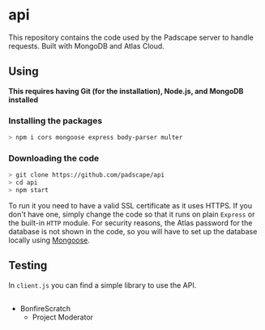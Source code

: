 # api
This repository contains the code used by the Padscape server to handle requests. Built with MongoDB and Atlas Cloud.

## Using
**This requires having Git (for the installation), Node.js, and MongoDB installed**
### Installing the packages
```bash
> npm i cors mongoose express body-parser multer
```

### Downloading the code
```bash
> git clone https://github.com/padscape/api
> cd api
> npm start
```

To run it you need to have a valid SSL certificate as it uses HTTPS. If you don't have one, simply change the code so that it runs on plain `Express` or the built-in `HTTP` module. For security reasons, the Atlas password for the database is not shown in the code, so you will have to set up the database locally using [Mongoose](https://code.tutsplus.com/articles/an-introduction-to-mongoose-for-mongodb-and-nodejs--cms-29527).

## Testing
In `client.js` you can find a simple library to use the API.

## 

- BonfireScratch
  - Project Moderator
